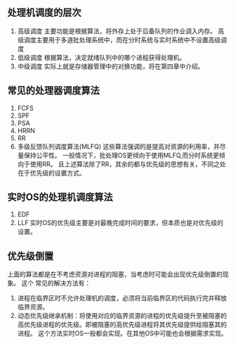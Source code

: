 ## 处理机调度的层次
1. 高级调度
主要功能是根据算法，将外存上处于后备队列的作业调入内存。
高级调度主要用于多道批处理系统中，而在分时系统与实时系统中不设置高级调度
2. 低级调度
根据算法，决定就绪队列中的哪个进程获得处理机。
3. 中级调度
实际上就是存储器管理中的对换功能，将在第四章中介绍。
## 常见的处理器调度算法
1. FCFS
2. SPF
3. PSA
4. HRRN
5. RR
6. 多级反馈队列调度算法(MLFQ)
这些算法强调的是提高对资源的利用率，并尽量保持公平性。
一般情况下，批处理OS更倾向于使用MLFQ,而分时系统更倾向于使用RR。
且上述算法除了RR，其余的都与优先级的思想有关，不同之处在于优先级的设置方式。
## 实时OS的处理机调度算法
1. EDF
2. LLF
实时OS的优先级主要是对最晚完成时间的要求，但本质也是对优先级的设置。
## 优先级倒置
上面的算法都是在不考虑资源对进程的阻塞，当考虑时可能会出现优先级倒置的现象。
这个
常见的解决方法有：
1. 进程在临界区时不允许处理机的调度，必须将当前临界区的代码执行完并释放临界资源。
2. 动态优先级继承机制：将使用对应的临界资源的进程的优先级提升至被阻塞的高优先级进程的优先级。即被阻塞的高优先级进程将其优先级提供给阻塞其的进程。
这个方法实时OS一般都会实现。在其他OS中可能也会根据需求实现。